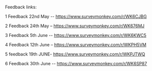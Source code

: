 Feedback links:

1 Feedback 22nd May --  https://www.surveymonkey.com/r/WK6CJBG

2 Feedback 24th May – https://www.surveymonkey.com/r/WK676MJ
 
3 Feedback 5th  June --  https://www.surveymonkey.com/r/WK6KWC5
 
4 Feedback 12th June – https://www.surveymonkey.com/r/WKPH5VM
 
5 feedback 19th JUNE- https://www.surveymonkey.com/r/WKPJTWQ
 
6 Feedback 30th June -- https://www.surveymonkey.com/r/WK6SP87